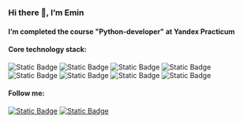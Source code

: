 ### Hi there 👋, I’m Emin
#### I’m completed the course "Python-developer" at Yandex Practicum
#### Core technology stack:
![Static Badge](https://img.shields.io/badge/python-FFFF00?style=for-the-badge&logo=python)
![Static Badge](https://img.shields.io/badge/django-006400?style=for-the-badge&logo=django)
![Static Badge](https://img.shields.io/badge/github-000000?style=for-the-badge&logo=github)
![Static Badge](https://img.shields.io/badge/sqlite-00BFFF?style=for-the-badge&logo=sqlite)
![Static Badge](https://img.shields.io/badge/postgresql-FF4500?style=for-the-badge&logo=postgresql)
![Static Badge](https://img.shields.io/badge/nginx-228B22?style=for-the-badge&logo=nginx)
![Static Badge](https://img.shields.io/badge/gunicorn-FF69B4?style=for-the-badge&logo=gunicorn)
![Static Badge](https://img.shields.io/badge/docker-00008B?style=for-the-badge&logo=docker)
#### Follow me:
[![Static Badge](https://img.shields.io/badge/vk-blue?style=for-the-badge&logo=vk)](https://vk.com/galichskyeyu)
[![Static Badge](https://img.shields.io/badge/telegram-white?style=for-the-badge&logo=telegram)](https://t.me/Galichskyeyu)
